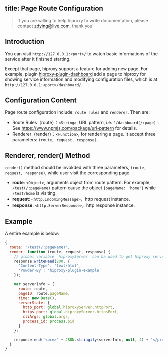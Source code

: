 title: Page Route Configuration
---

> If you are willing to help hiproxy to write documentation, please contact zdying@live.com, thank you!

## Introduction

You can visit `http://127.0.0.1:<port>/` to watch basic informations of the service after it finished starting.

Except that page, hiproxy support a feature for adding new page. For example, plugin [hiproxy-plugin-dashboard](https://github.com/hiproxy/hiproxy-plugin-dashboard) add a page to hiproxy for showing service information and modifying configuration files, which is at `http://127.0.0.1:<port>/dashboard/`.

## Configuration Content

Page route configuration include: `route rules` and `renderer`. Then are:

* Route Rules（route）：`<String>`, URL pattern, i.e. `'/dashboard(/:page)'`. See <https://www.npmjs.com/package/url-pattern> for details.
* Renderer（render）：`<Function>`, for rendering a page. It accept three parameters: `(route, request, response)`.

## Renderer, render() Method

`render()` method should be invokded with three parameters, `(route, request, response)`, while user visit the corresponding page.

- **route**: `<Object>`, arguments object from route pattern. For example, `/test(/:pageName)` pattern cause the object `{pageName: 'home'}` while `/test/home` is visiting.
- **request**: `<http.IncomingMessage>`，http request instance.
- **response**: `<http.ServerResponse>`，http response instance.

## Example

A entire example is below:

```js
{
  route: '/test(/:pageName)',
  render: function (route, request, response) {
    // global variable `hiproxyServer` can be used to get hiproxy server instance.
    response.writeHead(200, {
      'Content-Type': 'text/html',
      'Powder-By': 'hiproxy-plugin-example'
    });

    var serverInfo = {
      route: route,
      pageID: route.pageName,
      time: new Date(),
      serverState: {
        http_port: global.hiproxyServer.httpPort,
        https_port: global.hiproxyServer.httpsPort,
        cliArgs: global.args,
        process_id: process.pid
      }
    };

    response.end('<pre>' + JSON.stringify(serverInfo, null, 4) + '</pre>');
  }
}
```
